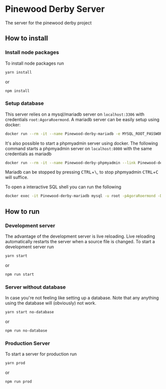 # Pinewood Derby Server
The server for the pinewood derby project
## How to install
### Install node packages
To install node packages run
```bash
yarn install
```
or
```bash
npm install
```
### Setup database
This server relies on a mysql/mariadb server on `localhost:3306` with credentials `root:AgoraRoermond`. A mariadb server can be easily setup using docker:
```bash
docker run --rm -it --name Pinewood-derby-mariadb -e MYSQL_ROOT_PASSWORD=AgoraRoermond -e MYSQL_DATABASE=derby -p 3306:3306 -v $(pwd)/setup.sql:/docker-entrypoint-initdb.d/setup.sql mariadb
```
It's also possible to start a phpmyadmin server using docker. The following command starts a phpmyadmin server on `localhost:8000` with the same credentials as mariadb
```bash
docker run --rm -it --name Pinewood-derby-phpmyadmin --link Pinewood-derby-mariadb:db -p 8000:80 phpmyadmin/phpmyadmin
```
Mariadb can be stopped  by pressing <kbd>CTRL</kbd>+<kbd>\\</kbd>, to stop phpmyadmin <kbd>CTRL</kbd>+<kbd>C</kbd> will suffice.

To open a interactive SQL shell you can run the following
```bash
docker exec -it Pinewood-derby-mariadb mysql -u root -pAgoraRoermond -D Derby
```

## How to run
### Development server
The advantage of the development server is live reloading. Live reloading automatically restarts the server when a source file is changed. To start a development server run
```bash
yarn start
```
or
```bash
npm run start
```
### Server without database
In case you're not feeling like setting up a database. Note that any anything using the database will (obviously) not work.
```bash
yarn start no-database
```
or
```bash
npm run no-database
```
### Production Server
To start a server for production run
```bash
yarn prod
```
or
```bash
npm run prod
```
